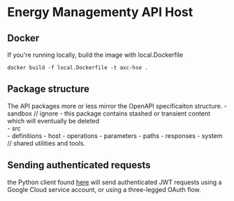# Energy Managementy API Host

## Docker

If you're running locally, build the image with local.Dockerfile

```
docker build -f local.Dockerfile -t axc-hse .

```

## Package structure 

The API packages more or less mirror the OpenAPI specificaiton structure.
    - sandbox               // ignore - this package contains stashed or transient content which will eventually be deleted   
    - src                 
        - definitions
        - host
        - operations 
        - parameters
        - paths
        - responses
        - system            // shared utilities and tools.


## Sending authenticated requests

the Python client found [here][python-client] will send authenticated JWT requests using a Google Cloud service account, or using a three-legged OAuth flow.

[python-client]: https://github.com/GoogleCloudPlatform/python-docs-samples/tree/master/endpoints/getting-started
